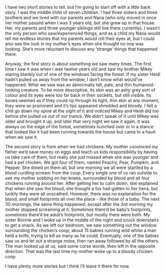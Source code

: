 I have two short stories to tell, but I’m going to start off with a little back story. I was the middle child of seven children. I had three sisters and three brothers and we lived with our parents and Nana (who only moved in once her mother passed when I was 3 years old, but she grew up in that house. Her, my parents and three younger siblings still live there currently). I wasn’t the only person who saw/experienced things, and as a child my Nana would tell me endless stories that my parents would roll their eyes at, but I could also see the look in my mother’s eyes when she thought no one was looking. She’s more reluctant to discuss any ‘strange’ things that happened there.

Anyway, the first story is about something we saw many times. The first time I saw it was when I was twelve years old and saw my brother Mikey staring blankly out of one of the windows facing the forest. If my sister Heidi hadn’t pulled us away from the window, I don’t know what would’ve happened. What we saw was an abnormally tall, pale, and thin humanoid-looking creature. To be more descriptive, its skin was an ashy grey sort of colour and its eyes were too far back in their sockets, but still visible. Its bones seemed as if they could rip through its tight, thin skin at any moment, they were so prominent and it’s lips appeared shredded and bloody. I felt a chill go down my spine at the sight of it and noticed Mikey and Heidi did too before she pulled us out of our trance. We didn’t speak of it until Mikey was older and brought it up, and later that very night we saw it again. It was always on the edge of the forest, sometimes hunched over or in a stance that looked like it had been running towards the house but came to a hault when we saw it.

The second story is from when we had chickens. My mother convinced my father we’d save money on eggs and teach us kids responsibility by having us take care of them, but really she just missed when she was younger and had a pet chicken. We got four of them, named Peachy, Pear, Pumpkin, and Pepper. She doted on them all, but one morning we all were startled by a blood curdling scream from the coop. Every single one of us ran outside to see my mother sobbing on her knees, surrounded by blood and all four chickens running around her. After getting her to calm down, she explained that when she saw the blood, she thought a fox had gotten to her hens, but luckily they were all unscathed. However, there was no explanation for the blood, and small footprints all over the place - like those of a baby. The next 30 mornings, the same thing happened, except after the 3rd morning my mother stopped screaming at it. Sometimes there’d be baby’s footprints, sometimes there’d be adult’s footprints, but mostly there were both. My sister Bonnie and I woke up in the middle of the night and snuck downstairs to get a snack. As we left our bedroom, we saw something out the window surrounding the chicken’s coop; about 15 babies running wild whilst a man held a knife, trying to kill as many as he could. Eventually, one of the babies saw us and let out a strange noise, then ran away followed by all the others. The man looked up at us, said some curse words, then left in the opposite direction. That was the last time my mother woke up to a bloody chicken coop.

I have plenty more stories but I think I’ll leave it there for now.